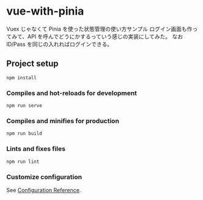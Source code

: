 # vue-with-pinia

Vuex じゃなくて Pinia を使った状態管理の使い方サンプル
ログイン画面も作ってみて、API を呼んでどうにかするっていう感じの実装にしてみた。
なお ID/Pass を同じの入れればログインできる。

## Project setup

```
npm install
```

### Compiles and hot-reloads for development

```
npm run serve
```

### Compiles and minifies for production

```
npm run build
```

### Lints and fixes files

```
npm run lint
```

### Customize configuration

See [Configuration Reference](https://cli.vuejs.org/config/).
